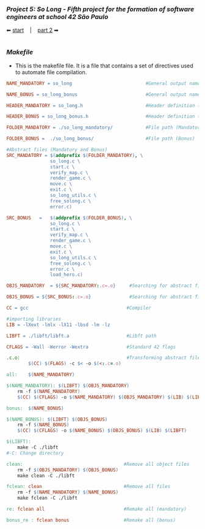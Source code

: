 ### _Project 5: So Long - Fifth project for the formation of software engineers at school 42 São Paulo_

 ⬅ [start](https://github.com/Vinicius-Santoro/42-formation-lvl1-5.so-long) &nbsp;&nbsp;&nbsp;|&nbsp;&nbsp;&nbsp; [part 2](https://github.com/Vinicius-Santoro/42-formation-lvl1-5.so-long/blob/main/READMES/02.so_long.md) ➡
<h1>

### _Makefile_

- This is the makefile file. It is a file that contains a set of directives used to automate file compilation.


````Makefile
NAME_MANDATORY = so_long                           #General output name (Mandatory)

NAME_BONUS = so_long_bonus                         #General output name (Bonus)

HEADER_MANDATORY = so_long.h                       #Header definition (Mandatory)

HEADER_BONUS = so_long_bonus.h                     #Header definition (Bonus)

FOLDER_MANDATORY = ./so_long_mandatory/            #File path (Mandatory)

FOLDER_BONUS = 	./so_long_bonus/                   #File path (Bonus)

#Abstract files (Mandatory and Bonus)
SRC_MANDATORY =	$(addprefix $(FOLDER_MANDATORY), \ 
				so_long.c \
				start.c \
				verify_map.c \
				render_game.c \
				move.c \
				exit.c \
				so_long_utils.c \
				free_solong.c \
				error.c)

SRC_BONUS	=	$(addprefix $(FOLDER_BONUS), \ 
				so_long.c \
				start.c \
				verify_map.c \
				render_game.c \
				move.c \
				exit.c \
				so_long_utils.c \
				free_solong.c \
				error.c \
				load_hero.c)

OBJS_MANDATORY	= ${SRC_MANDATORY:.c=.o}     #Searching for abstract files to transform into object files (Mandatory)

OBJS_BONUS = ${SRC_BONUS:.c=.o}              #Searching for abstract files to transform into object files (Bonus)

CC = gcc                                    #Compiler

#importing libraries
LIB = -lXext -lmlx -lX11 -lbsd -lm -lz

LIBFT = ./libft/libft.a                     #Libft path

CFLAGS = -Wall -Werror -Wextra              #Standard 42 flags

.c.o:                                       #Transforming abstract files into object files
		$(CC) $(FLAGS) -c $< -o $(<:.c=.o)

all:	$(NAME_MANDATORY)

$(NAME_MANDATORY): $(LIBFT) $(OBJS_MANDATORY)
	rm -f $(NAME_MANDATORY)
	$(CC) $(CFLAGS) -o $(NAME_MANDATORY) $(OBJS_MANDATORY) $(LIB) $(LIBFT)

bonus:  $(NAME_BONUS)

$(NAME_BONUS): $(LIBFT) $(OBJS_BONUS)
	rm -f $(NAME_BONUS)
	$(CC) $(CFLAGS) -o $(NAME_BONUS) $(OBJS_BONUS) $(LIB) $(LIBFT)

$(LIBFT):
	make -C ./libft
#-C: Change directory

clean:                                     #Remove all object files
	rm -f $(OBJS_MANDATORY) $(OBJS_BONUS)
	make clean -C ./libft

fclean: clean                              #Remove all files
	rm -f $(NAME_MANDATORY) $(NAME_BONUS)
	make fclean -C ./libft

re: fclean all                             #Remake all (mandatory)

bonus_re : fclean bonus                    #Remake all (bonus)

````
